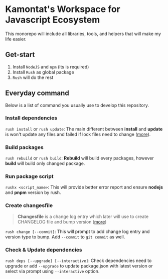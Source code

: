 # Kamontat's Workspace for Javascript Ecosystem

This monorepo will include all libraries, tools, and helpers 
that will make my life easier.

## Get-start

1. Install `NodeJS` and `npm` (lts is required)
2. Install `Rush` as global package
3. `Rush` will do the rest

## Everyday command

Below is a list of command you usually use to develop this repository.

### Install dependencies

`rush install` or `rush update`: The main different between **install** and **update** is won't update any files 
and failed if lock files need to change ([more][everyday-commands-rush-update]).

### Build packages

`rush rebuild` or `rush build`: **Rebuild** will build every packages, 
however **build** will build only changed package.

### Run package script

`rushx <script_name>`: This will provide better error report and 
ensure **nodejs** and **pnpm** version by rush.

### Create changesfile

> **Changesfile** is a change log entry which later will use to create CHANGELOG file and bump version ([more][everyday-commands-rush-change])

`rush change [--commit]`: This will prompt to add change log entry and version type to bump. Add `--commit` to `git commit` as well.

### Check & Update dependencies

`rush deps [--upgrade] [--interactive]`: Check dependencies need to upgrade
or add `--upgrade` to update package.json with latest version or select via prompt using `--interactive` option.

[everyday-commands-rush-update]: https://rushjs.io/pages/developer/everyday_commands/#rush-update
[everyday-commands-rush-change]: https://rushjs.io/pages/developer/everyday_commands/#rush-change
[npm-check-updates-github]: https://github.com/raineorshine/npm-check-updates
